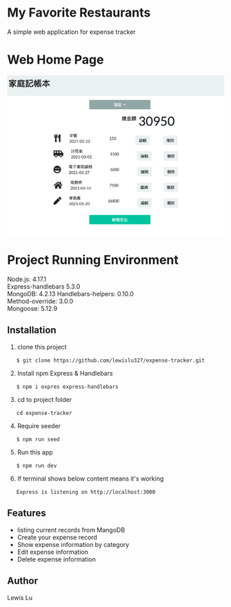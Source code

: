 # My Favorite Restaurants

A simple web application for expense tracker

# Web Home Page

<img align="center" src="https://github.com/lewislu327/expense-tracker/blob/master/Web%20homepage.png" width="750"/>

# Project Running Environment

Node.js: 4.17.1  
Express-handlebars 5.3.0  
MongoDB: 4.2.13
Handlebars-helpers: 0.10.0  
Method-override: 3.0.0  
Mongoose: 5.12.9

## Installation

1. clone this project

```
   $ git clone https://github.com/lewislu327/expense-tracker.git
```

2. Install npm Express & Handlebars

```
   $ npm i expres express-handlebars
```

3. cd to project folder

```
   cd expense-tracker
```

4. Require seeder

```
   $ npm run seed
```

5. Run this app

```
   $ npm run dev
```

6. If terminal shows below content means it's working

```
   Express is listening on http://localhost:3000
```

## Features

- listing current records from MangoDB
- Create your expense record
- Show expense information by category
- Edit expense information
- Delete expense information

## Author

Lewis Lu
